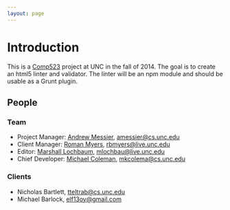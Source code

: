 ```yaml
---
layout: page
---
```

# Introduction

This is a [Comp523][] project at UNC in the fall of 2014. The goal is to create an html5
linter and validator. The linter will be an npm module and should be usable as a Grunt
plugin.

## People

### Team

* Project Manager: [Andrew Messier](https://github.com/messman), [amessier@cs.unc.edu](mailto:amessier@cs.unc.edu)
* Client Manager: [Roman Myers](https://github.com/romnempire), [rbmyers@live.unc.edu](mailto:rbmyers@live.unc.edu)
* Editor: [Marshall Lochbaum](https://github.com/mlochbaum), [mlochbau@live.unc.edu](mailto:mlochbau@live.unc.edu)
* Chief Developer: [Michael Coleman](https://github.com/Coalman), [mkcolema@cs.unc.edu](mailto:mkcolema@cs.unc.edu)

### Clients

* Nicholas Bartlett, [tteltrab@cs.unc.edu](mailto:tteltrab@cs.unc.edu)
* Michael Barlock, [elf13oy@gmail.com](mailto:elf13oy@gmail.com)

[Comp523]: http://wwwx.cs.unc.edu/Courses/comp523-f14/
